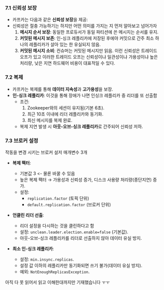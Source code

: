 ### 7.1 신뢰성 보장

- 카프카는 다음과 같은 **신뢰성 보장**을 제공:
- 신뢰성은 절충 가능하기는 하지만 어떤 의미를 가지는 지 먼저 알아보고 넘어가자
    1. **메시지 순서 보장**: 동일한 프로듀서가 동일 파티션에 쓴 메시지는 순서를 유지.
    2. **커밋된 메시지 보존**: 인-싱크 레플리카에 저장된 후에야 커밋으로 간주 최소 하나의 레플리카가 살아 있는 한 유실되지 않음.
    3. **커밋된 메시지 소비**: 컨슈머는 커밋된 메시지만 읽음.
이런 신뢰성은 트레이드 오프가 있고 이러한 트레이드 오프는
신뢰성이냐 일관성이냐 가용성이냐 높은 처리량, 낮은 지연 하드웨어 비용이 대표적일 수 있다.

### 7.2 복제

- 카프카는 복제를 통해 **데이터 지속성**과 **고가용성**을 보장.
- **인-싱크 레플리카**: 이것을 통해 장애가 나면 인싱크 레플리카 중 리더를 또 선출함
    - 조건:
        1. Zookeeper와의 세션이 유지됨(기본 6초).
        2. 최근 10초 이내에 리더 레플리카와 동기화.
        3. 최신 메시지를 복제 완료.
    - 복제 지연 발생 시 **아웃-오브-싱크 레플리카**로 간주되어 신뢰성 저하.

### **7.3 브로커 설정**

작동을 변경 시키는 브로커 설저 매개변수 3개

- **복제 팩터**:
    - 기본값 3 <- 물론 바꿀 수 있음
    - 높은 복제 팩터 → 가용성과 신뢰성 증가, 디스크 사용량 처리량(종단지연) 증가.
    - 설정:
        - `replication.factor` (토픽 단위)
        - `default.replication.factor` (브로커 단위)
- **언클린 리더 선출**:
    - 리더 설정을 다시하는 것을 클린하다고 함
    - 설정: `unclean.leader.election.enable=false` (기본값).
    - 아웃-오브-싱크 레플리카를 리더로 선출하지 않아 데이터 유실 방지.
      
- **최소 인-싱크 레플리카**:
    - 설정: `min.insync.replicas`.
    - 설정 값 이하의 레플리카만 동기화되면 쓰기 불가(데이터 유실 방지).
    - 예외: `NotEnoughReplicasException`.
      

아직 다 못 읽어서 읽고 이해한대까지만 기재했습니다 ㅜㅜ
